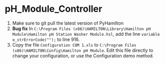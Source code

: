 # pH_Module_Controller

1. Make sure to git pull the latest version of PyHamilton
2. **Bug fix** In `C:\Program Files (x86)\HAMILTON\Library\Hamilton pH Module\Hamilton pH Station Washer Module.hsl`, add
the line `variable o_strErrorCode("");` to line 916.
3. Copy the file `Configuration COM 1.xls` to `C:\Program Files (x86)\HAMILTON\Config\Hamilton pH Module`. Edit
this file directly to change your configuration, or use the Configuration demo method.
